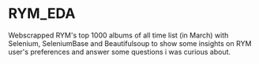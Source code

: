 # RYM_EDA

Webscrapped RYM's top 1000 albums of all time list (in March) with Selenium, SeleniumBase and Beautifulsoup to show some insights on RYM user's preferences and answer some questions i was curious about.

